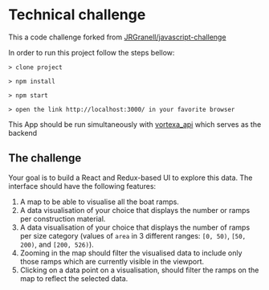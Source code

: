 # Technical challenge

This a code challenge forked from [JRGranell/javascript-challenge
](https://github.com/JRGranell/javascript-challenge)

In order to run this project follow the steps bellow:
```
> clone project
```
```
> npm install
```
```
> npm start
```
```
> open the link http://localhost:3000/ in your favorite browser
```
This App should be run simultaneously with [vortexa_api]() which serves as the backend

## The challenge

Your goal is to build a React and Redux-based UI to explore this data. The interface should have the following features:

1. A map to be able to visualise all the boat ramps.
2. A data visualisation of your choice that displays the number or ramps per construction material.
3. A data visualisation of your choice that displays the number of ramps per size category (values of `area` in 3 different ranges: `[0, 50)`, `[50, 200)`, and `[200, 526)`).
4. Zooming in the map should filter the visualised data to include only those ramps which are currently visible in the viewport.
5. Clicking on a data point on a visualisation, should filter the ramps on the map to reflect the selected data.
